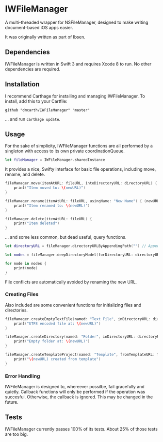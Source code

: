 # IWFileManager
A multi-threaded wrapper for NSFileManager, designed to make writing document-based iOS apps easier.

It was originally written as part of Ibsen.

## Dependencies
IWFileManager is written in Swift 3 and requires Xcode 8 to run. No other dependencies are required. 

## Installation
I recommend Carthage for installing and managing IWFileManager. To install, add this to your Cartfile:

```
github "dmcarth/IWFileManager" "master"
```

... and run `carthage update`.

## Usage
For the sake of simplicity, IWFileManager functions are all performed by a singleton with access to its own private coordinationQueue.

```Swift
let fileManager = IWFileManager.sharedInstance
```

It provides a nice, Swifty interface for basic file operations, including move, rename, and delete.

```Swift
fileManager.move(itemAtURL: fileURL, intoDirectoryURL: directoryURL) { (newURL) in
	print("Item moved to: \(newURL)")
}

fileManager.rename(itemAtURL: fileURL, usingName: "New Name") { (newURL) in
	print("Item renamed to: \(newURL)")
}

fileManager.delete(itemAtURL: fileURL) { 
	print("Item deleted")
}
```

... and some less common, but dead useful, query functions.

```Swift
let directoryURL = fileManager.directoryURLByAppendingPath("") // Appends path to ~/Documents

let nodes = fileManager.deepDirectoryModel(forDirectoryURL: directoryURL)

for node in nodes {
	print(node)
}
```

File conflicts are automatically avoided by renaming the new URL. 

### Creating Files
Also included are some convenient functions for initializing files and directories.

```Swift
fileManager.createEmptyTextFile(named: "Text File", inDirectoryURL: directoryURL) { (newURL) in
	print("UTF8 encoded file at: \(newURL)")
}

fileManager.createDirectory(named: "Folder", inDirectoryURL: directoryURL) { (newURL) in
	print("Empty folder at: \(newURL)")
}

fileManager.createTemplateProject(named: "Template", fromTemplateURL: templateURL, inDirectoryURL: directoryURL) { (newURL) in
	print("\(newURL) created from template")
}
```

### Error Handling
IWFileManager is designed to, whereever possilbe, fail gracefully and quietly. Callback functions will only be performed if the operation was succesful. Otherwise, the callback is ignored. This may be changed in the future.

## Tests
IWFileManager currently passes 100% of its tests. About 25% of those tests are too big.
